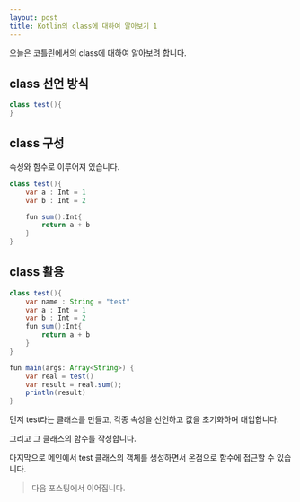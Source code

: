 ```yaml
---
layout: post
title: Kotlin의 class에 대하여 알아보기 1
---
```


오늘은 코틀린에서의 class에 대하여 알아보려 합니다.

## class 선언 방식

```java
class test(){
}
```


## class 구성

속성와 함수로 이루어져 있습니다.

```java
class test(){
    var a : Int = 1
    var b : Int = 2

    fun sum():Int{
        return a + b
    }
}
```

## class 활용

```java
class test(){
    var name : String = "test"
    var a : Int = 1
    var b : Int = 2
    fun sum():Int{
        return a + b
    }
}

fun main(args: Array<String>) {
    var real = test()
    var result = real.sum();
    println(result)
}
```

먼저 test라는 클래스를 만들고, 각종 속성을 선언하고 값을 초기화하며 대입합니다.

그리고 그 클래스의 함수를 작성합니다.

마지막으로 메인에서 test 클래스의 객체를 생성하면서 온점으로 함수에 접근할 수 있습니다.

> 다음 포스팅에서 이어집니다.